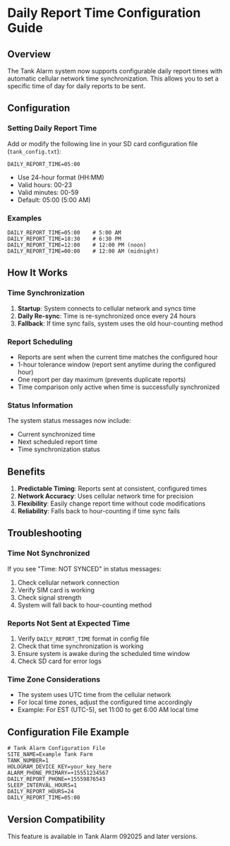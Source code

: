 # Daily Report Time Configuration Guide

## Overview

The Tank Alarm system now supports configurable daily report times with automatic cellular network time synchronization. This allows you to set a specific time of day for daily reports to be sent.

## Configuration

### Setting Daily Report Time

Add or modify the following line in your SD card configuration file (`tank_config.txt`):

```
DAILY_REPORT_TIME=05:00
```

- Use 24-hour format (HH:MM)
- Valid hours: 00-23
- Valid minutes: 00-59
- Default: 05:00 (5:00 AM)

### Examples

```
DAILY_REPORT_TIME=05:00    # 5:00 AM
DAILY_REPORT_TIME=18:30    # 6:30 PM
DAILY_REPORT_TIME=12:00    # 12:00 PM (noon)
DAILY_REPORT_TIME=00:00    # 12:00 AM (midnight)
```

## How It Works

### Time Synchronization

1. **Startup**: System connects to cellular network and syncs time
2. **Daily Re-sync**: Time is re-synchronized once every 24 hours
3. **Fallback**: If time sync fails, system uses the old hour-counting method

### Report Scheduling

- Reports are sent when the current time matches the configured hour
- 1-hour tolerance window (report sent anytime during the configured hour)
- One report per day maximum (prevents duplicate reports)
- Time comparison only active when time is successfully synchronized

### Status Information

The system status messages now include:
- Current synchronized time
- Next scheduled report time
- Time synchronization status

## Benefits

1. **Predictable Timing**: Reports sent at consistent, configured times
2. **Network Accuracy**: Uses cellular network time for precision
3. **Flexibility**: Easily change report time without code modifications
4. **Reliability**: Falls back to hour-counting if time sync fails

## Troubleshooting

### Time Not Synchronized

If you see "Time: NOT SYNCED" in status messages:

1. Check cellular network connection
2. Verify SIM card is working
3. Check signal strength
4. System will fall back to hour-counting method

### Reports Not Sent at Expected Time

1. Verify `DAILY_REPORT_TIME` format in config file
2. Check that time synchronization is working
3. Ensure system is awake during the scheduled time window
3. Check SD card for error logs

### Time Zone Considerations

- The system uses UTC time from the cellular network
- For local time zones, adjust the configured time accordingly
- Example: For EST (UTC-5), set 11:00 to get 6:00 AM local time

## Configuration File Example

```
# Tank Alarm Configuration File
SITE_NAME=Example Tank Farm
TANK_NUMBER=1
HOLOGRAM_DEVICE_KEY=your_key_here
ALARM_PHONE_PRIMARY=+15551234567
DAILY_REPORT_PHONE=+15559876543
SLEEP_INTERVAL_HOURS=1
DAILY_REPORT_HOURS=24
DAILY_REPORT_TIME=05:00
```

## Version Compatibility

This feature is available in Tank Alarm 092025 and later versions.